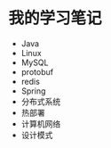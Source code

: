 # 我的学习笔记
 - Java
 - Linux
 - MySQL
 - protobuf
 - redis
 - Spring
 - 分布式系统
 - 热部署
 - 计算机网络
 - 设计模式

